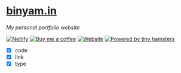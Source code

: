 # [binyam.in](https://binyam.in)
*My personal portfolio website*

[![Netlify](https://img.shields.io/netlify/8b652d50-feb2-4b90-8764-bc84ddf214c4?color=blue&logo=netlify&logoColor=white&style=for-the-badge)](https://app.netlify.com/sites/b3u/deploys)
[![Buy me a coffee](https://img.shields.io/badge/Buy_me_a-coffee-fa810d?style=for-the-badge)](https://buymeacoff.ee/b3u)
[![Website](https://img.shields.io/website?url=https%3A%2F%2Fbinyam.in&style=for-the-badge)](https://binyam.in)
[![Powered by tiny hamsters](https://img.shields.io/badge/Powered_By-Tiny_Hamsters-5d9741?labelColor=c1d72f&style=for-the-badge)](https://bitrebels.com/technology/hamster-smartphone-charger-prototype/)

-[x] code
-[x] link
-[x] type